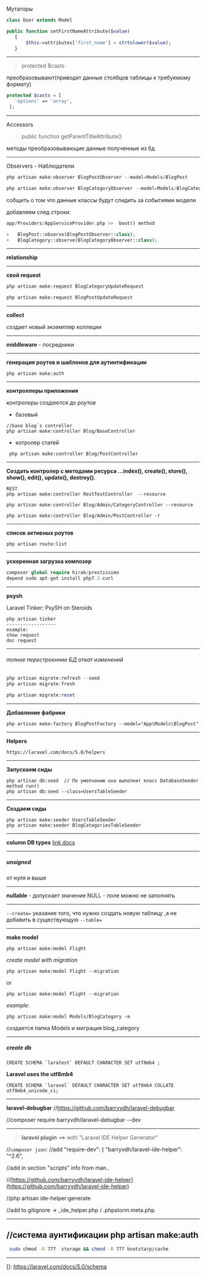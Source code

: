  Мутаторы
 
 ```php
class User extends Model

 public function setFirstNameAttribute($value)
    {
        $this->attributes['first_name'] = strtolower($value);
    }
```
 
 ---
 
 > protected $casts  
 
 преобразовывают(приводят данные столбцов таблицы к требуемому формату)

 ```php
protected $casts = [
    'options' => 'array',
  ];
```
 
 ---
 
Accessors
 
> public function getParentTitleAttribute()

методы преобразовывающие данные полученные из бд  

 ---
 
Observers - Наблюдатели

```php
php artisan make:observer BlogPostObserver --model=Models/BlogPost

php artisan make:observer BlogCategoryObserver --model=Models/BlogCategory

```


собщить о том что данные классы будут слидить за событиями модели

добавляем след строки:
```php
app/Providers/AppServiceProvider.php >>  boot() method

+   BlogPost::observe(BlogPostObserver::class);
+   BlogCategory::observe(BlogCategoryObserver::class);

```

 
 ---
 
 **relationship**
 
 ---
 
 **свой request**
```php
php artisan make:request BlogCategoryUpdateRequest

php artisan make:request BlogPostUpdateRequest

```
 
  ---

**collect** 

 создает новый экземпляр коллеции
 
 ---
**middleware** - посредники
 
 ---

**генерация роутов и шаблонов для аутинтификации**
```
php artisan make:auth
```
 
 ---

**контроллеры  приложения**

_контролеры создаются до роутов_

- базовый
```
//base blog`s controller
php artisan make:controller Blog/BaseController
```
- котролер статей
```
 php artisan make:controller Blog/PostController
```

 
 ---
 
**Создать контролер с методами ресурса ...index(), create(), store(), show(), edit(), update(), destroy().**
```
REST
php artisan make:controller RestTestController  --resource

php artisan make:controller Blog/Admin/CategoryController --resource

php artisan make:controller Blog/Admin/PostController -r

```
 
 
 ---
 
 
**список активных роутов**
```
php artisan route:list
```
 
  ---
 
 
**ускоренная загрузка композер**

```php
composer global require hirak/prestissimo
depend sudo apt-get install php7.2-curl
```
 
  ---
 
 
 **psysh**
 
 Laravel Tinker: PsySH on Steroids
 ```
php artisan tinker
------------------
example:
show request
doc request
```
 
  ---
 
 
 ###### полное перестроенние БД oткат изменений
 
 ```php
php artisan migrate:refresh --seed
php artisan migrate:fresh

php artisan migrate:reset

```
 
 ---
 
 **Добавление фабрики**
 ```
php artisan make:factory BlogPostFactory --model="App\Models\BlogPost"
```
 
  ---
 
 **Helpers**
 
 ``
 https://laravel.com/docs/5.8/helpers
 ``
  
  ---
 
 **Запускаем сиды**
```
php artisan db:seed  // По умолчанию она выполнит класс DatabaseSeeder method run()  
php artisan db:seed --class=UsersTableSeeder
```

 
 ---

**Создаем сиды**

```
php artisan make:seeder UsersTableSeeder
php artisan make:seeder BlogCategoriesTableSeeder
```
 
---
 
 **column DB types** [link docs](https://laravel.com/docs/5.0/schema)
 
 ---

##### unsigned
от нуля и выше
 
 ---

**nullable** - допускает значение NULL - поле можно не заполнять

---

`--create=` указание того, что нужно создать новую таблицу ,а не добавить в существующую
`--table=`

---
**make model**

`php artisan make:model Flight`

_create model with migration_

`php artisan make:model Flight --migration`

or

`php artisan make:model Flight --migration`

_example_:

`php artisan make:model Models/BlogCategory -m`
 
создается папка Models и миграция blog_category

------------------------------------------------------------
##### create db 
```mysql
CREATE SCHEMA `laratest` DEFAULT CHARACTER SET utf8mb4 ;
```
**Laravel uses the utf8mb4**
```mysql
CREATE SCHEMA `laravel` DEFAULT CHARACTER SET utf8mb4 COLLATE utf8mb4_unicode_ci;
```
------------------------------------------------------------

**laravel-debugbar**
 //https://github.com/barryvdh/laravel-debugbar
 
//composer require barryvdh/laravel-debugbar --dev


------------------------------------------------------------
>__laravel plugin__  ==> with "Laravel IDE Helper Generator"

//`composer json`:
//add "require-dev": { "barryvdh/laravel-ide-helper": "^2.6",
       
//add in section "scripts"  info from man..


//[https://github.com/barryvdh/laravel-ide-helper](https://github.com/barryvdh/laravel-ide-helper)

//php artisan ide-helper:generate

//add to gitignore -> _ide_helper.php  /  .phpstorm.meta.php



------------------------------------------------------------
//система аунтификации
 php artisan make:auth
 ------------------------------------------------------------
```bash
 sudo chmod -R 777  storage && chmod -R 777 bootstarp/cache
```
------------------------------------------------------------


[]: https://laravel.com/docs/5.0/schema
